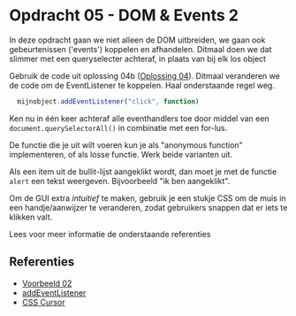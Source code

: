 # Opdracht 05 - DOM & Events 2
In deze opdracht gaan we niet alleen de DOM uitbreiden, we gaan ook gebeurtenissen ('events') koppelen en 
afhandelen. Ditmaal doen we dat slimmer met een queryselecter achteraf, in plaats van bij elk los object

Gebruik de code uit oplossing 04b ([Oplossing 04](../../solutions/opdracht04)). Ditmaal veranderen we de
code om de EventListener te koppelen. Haal onderstaande regel weg.
```javascript
  mijnobject.addEventListener("click", function)
```
Ken nu in één keer achteraf alle eventhandlers toe door middel van een `document.querySelectorAll()`
in combinatie met een for-lus.

De functie die je uit wilt voeren kun je als "anonymous function" implementeren, of als losse functie. Werk beide
varianten uit. 

Als een item uit de bullit-lijst aangeklikt wordt, dan moet je met de functie `alert` een tekst weergeven. Bijvoorbeeld
"ik ben aangeklikt".

Om de GUI extra *intuitief* te maken, gebruik je een stukje CSS om de muis in een handje/aanwijzer te veranderen,
zodat gebruikers snappen dat er iets te klikken valt.

Lees voor meer informatie de onderstaande referenties

## Referenties
  * [Voorbeeld 02](../../examples/Fase02/README.md)
  * [addEventListener](https://developer.mozilla.org/en-US/docs/Web/API/EventTarget/addEventListener)
  * [CSS Cursor](https://www.w3schools.com/cssref/pr_class_cursor.asp)